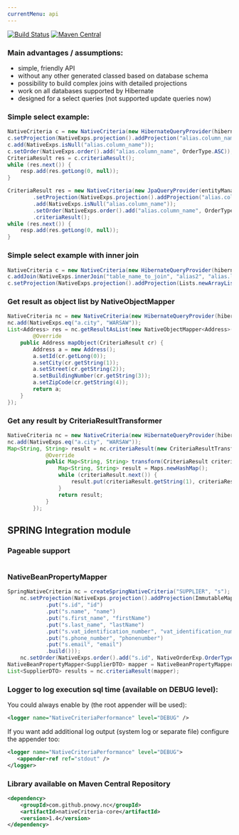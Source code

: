 ```yaml
---
currentMenu: api
---
```


[![Build Status](https://travis-ci.org/pnowy/NativeCriteria.svg?branch=develop)](https://travis-ci.org/pnowy/NativeCriteria)
[![Maven Central](https://maven-badges.herokuapp.com/maven-central/cz.jirutka.rsql/rsql-parser/badge.svg)](https://maven-badges.herokuapp.com/maven-central/com.github.pnowy.nc/nativeCriteria-core)

### Main advantages / assumptions:
 * simple, friendly API
 * without any other generated classed based on database schema
 * possibility to build complex joins with detailed projections
 * work on all databases supported by Hibernate
 * designed for a select queries (not supported update queries now)

### Simple select example:

```java
NativeCriteria c = new NativeCriteria(new HibernateQueryProvider(hibernateSession), "table_name", "alias");
c.setProjection(NativeExps.projection().addProjection("alias.column_name"));  
c.add(NativeExps.isNull("alias.column_name"));
c.setOrder(NativeExps.order().add("alias.column_name", OrderType.ASC));
CriteriaResult res = c.criteriaResult();
while (res.next()) {
	resp.add(res.getLong(0, null));
}

CriteriaResult res = new NativeCriteria(new JpaQueryProvider(entityManager), "table_name", "alias")
		.setProjection(NativeExps.projection().addProjection("alias.column_name"));  
		.add(NativeExps.isNull("alias.column_name"));
		.setOrder(NativeExps.order().add("alias.column_name", OrderType.ASC))
		.criteriaResult();
while (res.next()) {
	resp.add(res.getLong(0, null));
}
```
### Simple select example with inner join

```java
NativeCriteria c = new NativeCriteria(new HibernateQueryProvider(hibernateSession), "table_name", "alias");
c.addJoin(NativeExps.innerJoin("table_name_to_join", "alias2", "alias.left_column", "alias2.right_column"));
c.setProjection(NativeExps.projection().addProjection(Lists.newArrayList("alias.table_column","alias2.table_column")));
```

### Get result as object list by NativeObjectMapper

```java
NativeCriteria nc = new NativeCriteria(new HibernateQueryProvider(hibernateSession), "ADDRESS", "a");
nc.add(NativeExps.eq("a.city", "WARSAW"));
List<Address> res = nc.getResultAsList(new NativeObjectMapper<Address>() {
        @Override
	public Address mapObject(CriteriaResult cr) {
		Address a = new Address();
		a.setId(cr.getLong(0));
		a.setCity(cr.getString(1));
		a.setStreet(cr.getString(2));
		a.setBuildingNumber(cr.getString(3));
		a.setZipCode(cr.getString(4));
		return a;
	}
});

```

### Get any result by CriteriaResultTransformer

```java
NativeCriteria nc = new NativeCriteria(new HibernateQueryProvider(hibernateSession), "ADDRESS", "a");
nc.add(NativeExps.eq("a.city", "WARSAW"));
Map<String, String> result = nc.criteriaResult(new CriteriaResultTransformer<Map<String, String>>() {
			@Override
			public Map<String, String> transform(CriteriaResult criteriaResult) {
				Map<String, String> result = Maps.newHashMap();
				while (criteriaResult.next()) {
					result.put(criteriaResult.getString(1), criteriaResult.getString(4));
				}
				return result;
			}
		});

```

## SPRING Integration module

### Pageable support

```java

```

### NativeBeanPropertyMapper

```java
SpringNativeCriteria nc = createSpringNativeCriteria("SUPPLIER", "s");
    nc.setProjection(NativeExps.projection().addProjection(ImmutableMap.<String, String>builder()
            .put("s.id", "id")
            .put("s.name", "name")
            .put("s.first_name", "firstName")
            .put("s.last_name", "lastName")
            .put("s.vat_identification_number", "vat_identification_number")
            .put("s.phone_number", "phonenumber")
            .put("s.email", "email")
            .build()));
    nc.setOrder(NativeExps.order().add("s.id", NativeOrderExp.OrderType.ASC));
NativeBeanPropertyMapper<SupplierDTO> mapper = NativeBeanPropertyMapper.newInstance(SupplierDTO.class);
List<SupplierDTO> results = nc.criteriaResult(mapper);
```

### Logger to log execution sql time (available on DEBUG level):

You could always enable by (the root appender will be used):

```xml
<logger name="NativeCriteriaPerformance" level="DEBUG" />
```

If you want add additional log output (system log or separate file) configure the appender too:

```xml
<logger name="NativeCriteriaPerformance" level="DEBUG">
   <appender-ref ref="stdout" />
</logger>
```

### Library available on Maven Central Repository
```xml
<dependency>
    <groupId>com.github.pnowy.nc</groupId>
    <artifactId>nativeCriteria-core</artifactId>
    <version>1.4</version>
</dependency>
```
